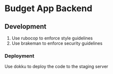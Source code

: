 # Budget App Backend

## Development
1. Use rubocop to enforce style guidelines
2. Use brakeman to enforce security guidelines
### Deployment 
Use dokku to deploy the code to the staging server
